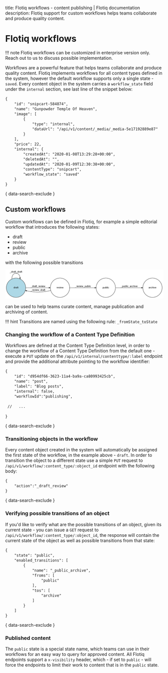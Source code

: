 title: Flotiq workflows - content publishing | Flotiq documentation
description: Flotiq support for custom workflows helps teams collaborate and produce quality content.

# Flotiq workflows

!!! note 
    Flotiq workflows can be customized in enterprise version only. 
    Reach out to us to discuss possible implementation.

Workflows are a powerful feature that helps teams collaborate and produce quality content. 
Flotiq implements workflows for all content types defined in the system, however the default 
workflow supports only a single state - `saved`. Every content object in the system carries a `workflow_state` field under the `internal` section, see last line of the snippet below:

```
{
    "id": "snipcart-584874",
    "name": "Gunpowder Temple Of Heaven",
    "image": [
        {
            "type": "internal",
            "dataUrl": "/api/v1/content/_media/_media-5e17192889e87"
        }
    ],
    "price": 22,
    "internal": {
        "createdAt": "2020-01-08T13:29:28+00:00",
        "deletedAt": "",
        "updatedAt": "2020-01-09T12:30:38+00:00",
        "contentType": "snipcart",
        "workflow_state": "saved"
    }
}
```
{ data-search-exclude }

## Custom workflows

Custom workflows can be defined in Flotiq, for example a simple editorial workflow that introduces the following states:

- draft
- review
- public
- archive

with the following possible transitions

![](./images/publishing-workflow.svg)

can be used to help teams curate content, manage publication and archiving of content.

!!! hint
    Transitions are named using the following rule: `_fromState_toState`


### Changing the workflow of a Content Type Definition

Workflows are defined at the Content Type Definition level, in order to change the workflow of a Content Type Definition from the default one - execute a `PUT` update on the `/api/v1/internal/contenttype/:label` endpoint and provide the additional attribute pointing to the workflow identifier:

```
{
    "id": "d954df66-3623-11a4-ba9a-ca80993425cb",
    "name": "post",
    "label": "Blog posts",
    "internal": false,
    "workflowId":"publishing",

 //   ...

}
```
{ data-search-exclude }

### Transitioning objects in the workflow

Every content object created in the system will automatically be assigned the first state of the workflow, in the example above - `draft`. In order to transition the object to a different state use a simple `PUT` request to `/api/v1/workflow/:content_type/:object_id` endpoint with the following body:

```
{
    "action":"_draft_review"
}
```
{ data-search-exclude }

### Verifying possible transitions of an object

If you'd like to verify what are the possible transitions of an object, given its current state - you can issue a `GET` request to `/api/v1/workflow/:content_type/:object_id`, the response will contain the current state of the object as well as possible transitions from that state:

```
{
    "state": "public",
    "enabled_transitions": [
        {
            "name": "_public_archive",
            "froms": [
                "public"
            ],
            "tos": [
                "archive"
            ]
        }
    ]
}
```
{ data-search-exclude }

### Published content

The `public` state is a special state name, which teams can use in their workflows for an easy way to query for approved content. All Flotiq endpoints support a `x-visibility` header, which - if set to `public` - will force the endpoints to limit their work to content that is in the `public` state.
